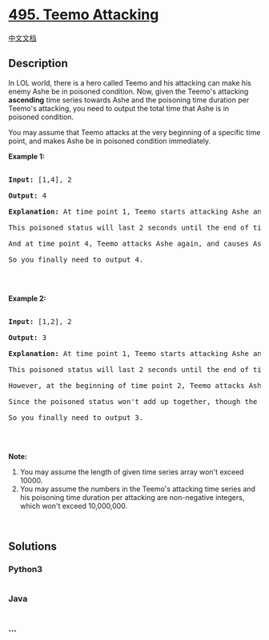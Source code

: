 # [495. Teemo Attacking](https://leetcode.com/problems/teemo-attacking)

[中文文档](/solution/0400-0499/0495.Teemo%20Attacking/README.md)

## Description

<p>In LOL world, there is a hero called Teemo and his attacking can make his enemy Ashe be in poisoned condition. Now, given the Teemo&#39;s attacking <b>ascending</b> time series towards Ashe and the poisoning time duration per Teemo&#39;s attacking, you need to output the total time that Ashe is in poisoned condition.</p>

<p>You may assume that Teemo attacks at the very beginning of a specific time point, and makes Ashe be in poisoned condition immediately.</p>

<p><b>Example 1:</b></p>

<pre>

<b>Input:</b> [1,4], 2

<b>Output:</b> 4

<b>Explanation:</b> At time point 1, Teemo starts attacking Ashe and makes Ashe be poisoned immediately. 

This poisoned status will last 2 seconds until the end of time point 2. 

And at time point 4, Teemo attacks Ashe again, and causes Ashe to be in poisoned status for another 2 seconds. 

So you finally need to output 4.

</pre>

<p>&nbsp;</p>

<p><b>Example 2:</b></p>

<pre>

<b>Input:</b> [1,2], 2

<b>Output:</b> 3

<b>Explanation:</b> At time point 1, Teemo starts attacking Ashe and makes Ashe be poisoned. 

This poisoned status will last 2 seconds until the end of time point 2. 

However, at the beginning of time point 2, Teemo attacks Ashe again who is already in poisoned status. 

Since the poisoned status won&#39;t add up together, though the second poisoning attack will still work at time point 2, it will stop at the end of time point 3. 

So you finally need to output 3.

</pre>

<p>&nbsp;</p>

<p><b>Note:</b></p>

<ol>
    <li>You may assume the length of given time series array won&#39;t exceed 10000.</li>
    <li>You may assume the numbers in the Teemo&#39;s attacking time series and his poisoning time duration per attacking are non-negative integers, which won&#39;t exceed 10,000,000.</li>
</ol>

<p>&nbsp;</p>

## Solutions

<!-- tabs:start -->

### **Python3**

```python

```

### **Java**

```java

```

### **...**

```

```

<!-- tabs:end -->
